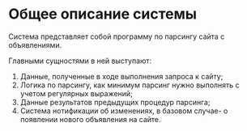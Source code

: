 # Общее описание системы


Система представляет собой программу по парсингу сайта с объявлениями.

Главными сущностями в ней выступают:
1) Данные, полученные в ходе выполнения запроса к сайту;
2) Логика по парсингу, как минимум парсинг нужно выполнять с учетом регулярных выражений;
3) Данные результатов предыдущих процедур парсинга;
4) Система нотификации об изменениях, в базовом случае- о появлении нового объявления на сайте.
